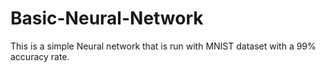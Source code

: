 # Basic-Neural-Network

This is a simple Neural network that is run with MNIST dataset with a 99% accuracy rate.
